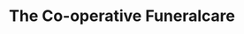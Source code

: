 ---
title: "The Co-operative Funeralcare"
url: /belfast/the-co-operative-funeralcare/
shop: funeral directors
---
